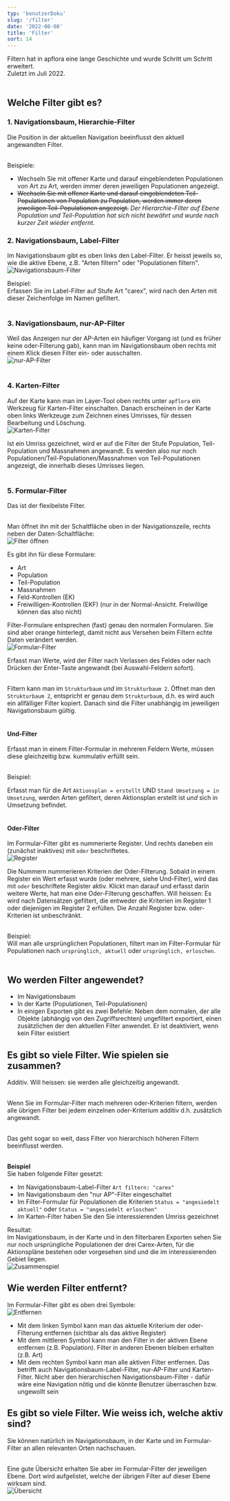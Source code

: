 ```yaml
---
typ: 'benutzerDoku'
slug: '/filter'
date: '2022-08-08'
title: 'Filter'
sort: 14
---
```


Filtern hat in apflora eine lange Geschichte und wurde Schritt um Schritt erweitert.<br/>
Zuletzt im Juli 2022.<br/><br/>

## Welche Filter gibt es?

### 1. Navigationsbaum, Hierarchie-Filter

Die Position in der aktuellen Navigation beeinflusst den aktuell angewandten Filter.<br/><br/>

Beispiele:<br/>

- Wechseln Sie mit offener Karte und darauf eingeblendeten Populationen von Art zu Art, werden immer deren jeweiligen Populationen angezeigt.
- <s>Wechseln Sie mit offener Karte und darauf eingeblendeten Teil-Populationen von Population zu Population, werden immer deren jeweiligen Teil-Populationen angezeigt.</s> _Der Hierarchie-Filter auf Ebene Population und Teil-Population hat sich nicht bewährt und wurde nach kurzer Zeit wieder entfernt._

### 2. Navigationsbaum, Label-Filter

Im Navigationsbaum gibt es oben links den Label-Filter. Er heisst jeweils so, wie die aktive Ebene, z.B. "Arten filtern" oder "Populationen filtern".<br/>
![Navigationsbaum-Filter](nav_label_filter_1.png)<br/>

Beispiel:<br/>
Erfassen Sie im Label-Filter auf Stufe Art "carex", wird nach den Arten mit dieser Zeichenfolge im Namen gefiltert.<br/><br/>

### 3. Navigationsbaum, nur-AP-Filter

Weil das Anzeigen nur der AP-Arten ein häufiger Vorgang ist (und es früher keine oder-Filterung gab), kann man im Navigationsbaum oben rechts mit einem Klick diesen Filter ein- oder ausschalten.<br/>
![nur-AP-Filter](nur_ap_filter_1.png)<br/><br/>

### 4. Karten-Filter

Auf der Karte kann man im Layer-Tool oben rechts unter `apflora` ein Werkzeug für Karten-Filter einschalten. Danach erscheinen in der Karte oben links Werkzeuge zum Zeichnen eines Umrisses, für dessen Bearbeitung und Löschung.<br/>
![Karten-Filter](karten_filter_1.png)<br/>

Ist ein Umriss gezeichnet, wird er auf die Filter der Stufe Population, Teil-Population und Massnahmen angewandt. Es werden also nur noch Populationen/Teil-Populationen/Massnahmen von Teil-Populationen angezeigt, die innerhalb dieses Umrisses liegen.<br/><br/>

### 5. Formular-Filter

Das ist der flexibelste Filter.<br/><br/>

Man öffnet ihn mit der Schaltfläche oben in der Navigationszeile, rechts neben der Daten-Schaltfläche:<br/>
![Filter öffnen](formular_filter_1.png)
<br/>

Es gibt ihn für diese Formulare:

- Art
- Population
- Teil-Population
- Massnahmen
- Feld-Kontrollen (EK)
- Freiwilligen-Kontrollen (EKF) (nur in der Normal-Ansicht. Freiwillige können das also nicht)

Filter-Formulare entsprechen (fast) genau den normalen Formularen. Sie sind aber orange hinterlegt, damit nicht aus Versehen beim Filtern echte Daten verändert werden.<br/>
![Formular-Filter](formular_filter_2.png)<br/>

Erfasst man Werte, wird der Filter nach Verlassen des Feldes oder nach Drücken der Enter-Taste angewandt (bei Auswahl-Feldern sofort).<br/><br/>

Filtern kann man im `Strukturbaum` _und_ im `Strukturbaum 2`. Öffnet man den `Strukturbaum 2`, entspricht er genau dem `Strukturbaum`, d.h. es wird auch ein allfälliger Filter kopiert. Danach sind die Filter unabhängig im jeweiligen Navigationsbaum gültig.<br/><br/>

#### Und-Filter

Erfasst man in einem Filter-Formular in mehreren Feldern Werte, müssen diese gleichzeitig bzw. kummulativ erfüllt sein.<br/><br/>

Beispiel:<br/>

Erfasst man für die Art `Aktionsplan = erstellt` UND `Stand Umsetzung = in Umsetzung`, werden Arten gefiltert, deren Aktionsplan erstellt ist _und_ sich in Umsetzung befindet.<br/><br/>

#### Oder-Filter

Im Formular-Filter gibt es nummerierte Register. Und rechts daneben ein (zunächst inaktives) mit `oder` beschriftetes.<br/>
![Register](formular_filter_3.png)<br/>

Die Nummern nummerieren Kriterien der Oder-Filterung. Sobald in einem Register ein Wert erfasst wurde (oder mehrere, siehe Und-Filter), wird das mit `oder` beschriftete Register aktiv. Klickt man darauf und erfasst darin weitere Werte, hat man eine Oder-Filterung geschaffen. Will heissen: Es wird nach Datensätzen gefiltert, die entweder die Kriterien im Register 1 oder diejenigen im Register 2 erfüllen. Die Anzahl Register bzw. oder-Kriterien ist unbeschränkt.<br/><br/>

Beispiel:<br/>
Will man alle ursprünglichen Populationen, filtert man im Filter-Formular für Populationen nach `ursprünglich, aktuell` oder `ursprünglich, erloschen`.<br/><br/>

## Wo werden Filter angewendet?

- Im Navigationsbaum
- In der Karte (Populationen, Teil-Populationen)
- In einigen Exporten gibt es zwei Befehle: Neben dem normalen, der alle Objekte (abhängig von den Zugriffsrechten) ungefiltert exportiert, einen zusätzlichen der den aktuellen Filter anwendet. Er ist deaktiviert, wenn kein Filter existiert

## Es gibt so viele Filter. Wie spielen sie zusammen?

Additiv. Will heissen: sie werden alle gleichzeitig angewandt.<br/><br/>

Wenn Sie im Formular-Filter mach mehreren oder-Kriterien filtern, werden alle übrigen Filter bei jedem einzelnen oder-Kriterium additiv d.h. zusätzlich angewandt.<br/><br/>

Das geht sogar so weit, dass Filter von hierarchisch höheren Filtern beeinflusst werden.<br/><br/>

**Beispiel**<br/>
Sie haben folgende Filter gesetzt:

- Im Navigationsbaum-Label-Filter `Art filtern: "carex"`
- Im Navigationsbaum den "nur AP"-Filter eingeschaltet
- Im Filter-Formular für Populationen die Kriterien `Status = "angesiedelt aktuell"` oder `Status = "angesiedelt erloschen"`
- Im Karten-Filter haben Sie den Sie interessierenden Umriss gezeichnet

Resultat:<br/>
Im Navigationsbaum, in der Karte und in den filterbaren Exporten sehen Sie nur noch ursprüngliche Populationen der drei Carex-Arten, für die Aktionspläne bestehen oder vorgesehen sind und die im interessierenden Gebiet liegen.<br/>
![Zusammenspiel](zusammenspiel.png)<br/>

## Wie werden Filter entfernt?

Im Formular-Filter gibt es oben drei Symbole:<br/>
![Entfernen](entfernen_1.png)<br/>

- Mit dem linken Symbol kann man das aktuelle Kriterium der oder-Filterung entfernen (sichtbar als das aktive Register)
- Mit dem mittleren Symbol kann man den Filter in der aktiven Ebene entfernen (z.B. Population). Filter in anderen Ebenen bleiben erhalten (z.B. Art)
- Mit dem rechten Symbol kann man alle aktiven Filter entfernen. Das betrifft auch Navigationsbaum-Label-Filter, nur-AP-Filter und Karten-Filter. Nicht aber den hierarchischen Navigationsbaum-Filter - dafür wäre eine Navigation nötig und die könnte Benutzer überraschen bzw. ungewollt sein

## Es gibt so viele Filter. Wie weiss ich, welche aktiv sind?

Sie können natürlich im Navigationsbaum, in der Karte und im Formular-Filter an allen relevanten Orten nachschauen.<br/><br/>

Eine gute Übersicht erhalten Sie aber im Formular-Filter der jeweiligen Ebene. Dort wird aufgelistet, welche der übrigen Filter auf dieser Ebene wirksam sind.<br/>
![Übersicht](uebersicht_1.png)<br/><br/>
